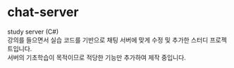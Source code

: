 # chat-server
study server (C#)     
강의를 들으면서 실습 코드를 기반으로 채팅 서버에 맞게 수정 및 추가한 스터디 프로젝트입니다.      
서버의 기초학습이 목적이므로 적당한 기능만 추가하여 제작 중입니다.      
